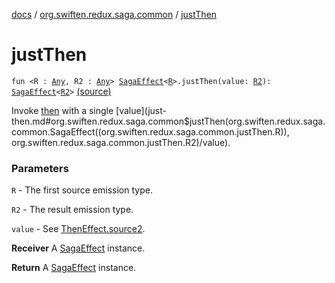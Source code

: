[docs](../index.md) / [org.swiften.redux.saga.common](index.md) / [justThen](./just-then.md)

# justThen

`fun <R : `[`Any`](https://kotlinlang.org/api/latest/jvm/stdlib/kotlin/-any/index.html)`, R2 : `[`Any`](https://kotlinlang.org/api/latest/jvm/stdlib/kotlin/-any/index.html)`> `[`SagaEffect`](-saga-effect/index.md)`<`[`R`](just-then.md#R)`>.justThen(value: `[`R2`](just-then.md#R2)`): `[`SagaEffect`](-saga-effect/index.md)`<`[`R2`](just-then.md#R2)`>` [(source)](https://github.com/protoman92/KotlinRedux/tree/master/common/common-saga/src/main/kotlin/org/swiften/redux/saga/common/CommonExtension.kt#L220)

Invoke [then](then.md) with a single [value](just-then.md#org.swiften.redux.saga.common$justThen(org.swiften.redux.saga.common.SagaEffect((org.swiften.redux.saga.common.justThen.R)), org.swiften.redux.saga.common.justThen.R2)/value).

### Parameters

`R` - The first source emission type.

`R2` - The result emission type.

`value` - See [ThenEffect.source2](-then-effect/source2.md).

**Receiver**
A [SagaEffect](-saga-effect/index.md) instance.

**Return**
A [SagaEffect](-saga-effect/index.md) instance.

